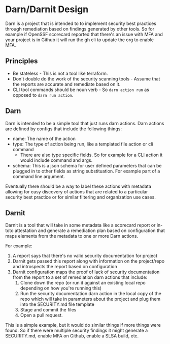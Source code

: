 # Darn/Darnit Design

Darn is a project that is intended to to implement security best practices through remediation based on findings generated by other tools. So for example if OpenSSF scorecard reported that there's an issue with MFA and your project is in Github it will run the gh cli to update the org to enable MFA.

## Principles

* Be stateless - This is not a tool like terraform.
* Don't double do the work of the security scanning tools - Assume that the reports are accurate and remediate based on it.
* CLI tool commands should be noun verb  - So `darn action run` as opposed to `darn run action`.

## Darn

Darn is intended to be a simple tool that just runs darn actions. Darn actions are defined by configs that include the following things:

* name: The name of the action
* type: The type of action being run, like a templated file action or cli command
  * There are also type specific fields. So for example for a CLI action it would include command and args.
* schema: This is a json schema for user defined parameters that can be plugged in to other fields as string substituation. For example part of a command line argument.

Eventually there should be a way to label these actions with metadata allowing for easy discovery of actions that are related to a particular security best practice or for similar filtering and organization use cases.

## Darnit

Darnit is a tool that will take in some metadata like a scorecard report or in-toto attestation and generate a remediation plan based on configuration that maps elements from the metadata to one or more Darn actions.

For example:

1. A report says that there's no valid security documentation for project
2. Darnit gets passed this report along with information on the project/repo and introspects the report based on configuration
3. Darnit configuration maps the proof of lack of security documentation from the report to a set of remediation darn actions that include:
   1. Clone down the repo (or run it against an existing local repo depending on how you're running this)
   2. Run the security documentation darn action in the local copy of the repo which will take in parameters about the project and plug them into the SECURITY.md file template
   3. Stage and commit the files
   4. Open a pull request.

This is a simple example, but it would do similar things if more things were found. So if there were multiple security findings it might generate a SECURITY.md, enable MFA on Github, enable a SLSA build, etc.